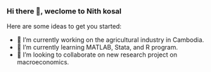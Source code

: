 ### Hi there 👋, weclome to Nith kosal

Here are some ideas to get you started:

- 🔭 I’m currently working on the agricultural industry in Cambodia.
- 🌱 I’m currently learning MATLAB, Stata, and R program.
- 👯 I’m looking to collaborate on new research project on macroeconomics.

<!--
**nithkosal/NithKosal** is a ✨ _special_ ✨ repository because its `README.md` (this file) appears on your GitHub profile.

Here are some ideas to get you started:

- 🔭 I’m currently working on ...
- 🌱 I’m currently learning ...
- 👯 I’m looking to collaborate on ...
- 🤔 I’m looking for help with ...
- 💬 Ask me about ...
- 📫 How to reach me: ...
- 😄 Pronouns: ...
- ⚡ Fun fact: ...
-->
